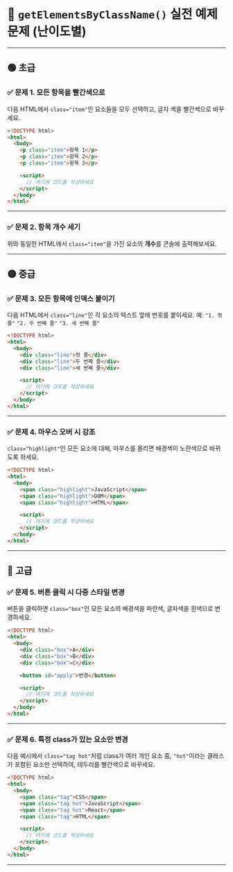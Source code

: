 # 📘 `getElementsByClassName()` 실전 예제 문제 (난이도별)

---

## 🟢 초급

### ✅ 문제 1. 모든 항목을 빨간색으로

다음 HTML에서 `class="item"`인 요소들을 모두 선택하고, 글자 색을 빨간색으로 바꾸세요.

```html
<!DOCTYPE html>
<html>
  <body>
    <p class="item">항목 1</p>
    <p class="item">항목 2</p>
    <p class="item">항목 3</p>

    <script>
      // 여기에 코드를 작성하세요
    </script>
  </body>
</html>
```

---

### ✅ 문제 2. 항목 개수 세기

위와 동일한 HTML에서 `class="item"`을 가진 요소의 **개수**를 콘솔에 출력해보세요.

---

## 🟡 중급

### ✅ 문제 3. 모든 항목에 인덱스 붙이기

다음 HTML에서 `class="line"`인 각 요소의 텍스트 앞에 번호를 붙이세요.
예: `"1. 첫 줄"` `"2. 두 번째 줄"` `"3. 세 번째 줄"`

```html
<!DOCTYPE html>
<html>
  <body>
    <div class="line">첫 줄</div>
    <div class="line">두 번째 줄</div>
    <div class="line">세 번째 줄</div>

    <script>
      // 여기에 코드를 작성하세요
    </script>
  </body>
</html>
```

---

### ✅ 문제 4. 마우스 오버 시 강조

`class="highlight"`인 모든 요소에 대해, 마우스를 올리면 배경색이 노란색으로 바뀌도록 하세요.

```html
<!DOCTYPE html>
<html>
  <body>
    <span class="highlight">JavaScript</span>
    <span class="highlight">DOM</span>
    <span class="highlight">HTML</span>

    <script>
      // 여기에 코드를 작성하세요
    </script>
  </body>
</html>
```

---

## 🔴 고급

### ✅ 문제 5. 버튼 클릭 시 다중 스타일 변경

버튼을 클릭하면 `class="box"`인 모든 요소의 배경색을 파란색, 글자색을 흰색으로 변경하세요.

```html
<!DOCTYPE html>
<html>
  <body>
    <div class="box">A</div>
    <div class="box">B</div>
    <div class="box">C</div>

    <button id="apply">변경</button>

    <script>
      // 여기에 코드를 작성하세요
    </script>
  </body>
</html>
```

---

### ✅ 문제 6. 특정 class가 있는 요소만 변경

다음 예시에서 `class="tag hot"`처럼 class가 여러 개인 요소 중, `"hot"`이라는 클래스가 포함된 요소만 선택하여, 테두리를 빨간색으로 바꾸세요.

```html
<!DOCTYPE html>
<html>
  <body>
    <span class="tag">CSS</span>
    <span class="tag hot">JavaScript</span>
    <span class="tag hot">React</span>
    <span class="tag">HTML</span>

    <script>
      // 여기에 코드를 작성하세요
    </script>
  </body>
</html>
```

---
